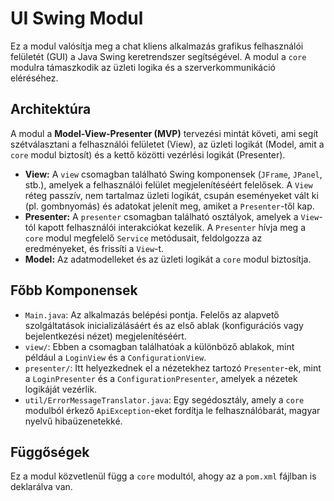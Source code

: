 # UI Swing Modul

Ez a modul valósítja meg a chat kliens alkalmazás grafikus felhasználói felületét (GUI) a Java Swing keretrendszer segítségével. A modul a `core` modulra támaszkodik az üzleti logika és a szerverkommunikáció eléréséhez.

## Architektúra

A modul a **Model-View-Presenter (MVP)** tervezési mintát követi, ami segít szétválasztani a felhasználói felületet (View), az üzleti logikát (Model, amit a `core` modul biztosít) és a kettő közötti vezérlési logikát (Presenter).

- **View:** A `view` csomagban található Swing komponensek (`JFrame`, `JPanel`, stb.), amelyek a felhasználói felület megjelenítéséért felelősek. A `View` réteg passzív, nem tartalmaz üzleti logikát, csupán eseményeket vált ki (pl. gombnyomás) és adatokat jelenít meg, amiket a `Presenter`-től kap.
- **Presenter:** A `presenter` csomagban található osztályok, amelyek a `View`-tól kapott felhasználói interakciókat kezelik. A `Presenter` hívja meg a `core` modul megfelelő `Service` metódusait, feldolgozza az eredményeket, és frissíti a `View`-t.
- **Model:** Az adatmodelleket és az üzleti logikát a `core` modul biztosítja.

## Főbb Komponensek

- `Main.java`: Az alkalmazás belépési pontja. Felelős az alapvető szolgáltatások inicializálásáért és az első ablak (konfigurációs vagy bejelentkezési nézet) megjelenítéséért.
- `view/`: Ebben a csomagban találhatóak a különböző ablakok, mint például a `LoginView` és a `ConfigurationView`.
- `presenter/`: Itt helyezkednek el a nézetekhez tartozó `Presenter`-ek, mint a `LoginPresenter` és a `ConfigurationPresenter`, amelyek a nézetek logikáját vezérlik.
- `util/ErrorMessageTranslator.java`: Egy segédosztály, amely a `core` modulból érkező `ApiException`-eket fordítja le felhasználóbarát, magyar nyelvű hibaüzenetekké.

## Függőségek

Ez a modul közvetlenül függ a `core` modultól, ahogy az a `pom.xml` fájlban is deklarálva van.
